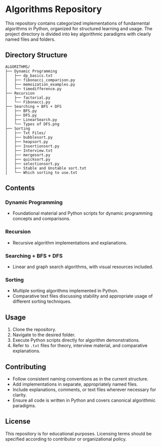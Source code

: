 # Algorithms Repository

This repository contains categorized implementations of fundamental algorithms in Python, organized for structured learning and usage. The project directory is divided into key algorithmic paradigms with clearly named files and folders.

## Directory Structure

```
ALGORITHMS/
├── Dynamic Programming
│   ├── dp_basics.txt
│   ├── fibonacci_comparison.py
│   ├── memoization_examples.py
│   └── timedifference.py
├── Recursion
│   ├── factorial.py
│   └── Fibonacci.py
├── Searching + BFS + DFS
│   ├── BFS.py
│   ├── DFS.py
│   ├── LinearSearch.py
│   └── Types of DFS.png
├── Sorting
│   ├── Txt Files/
│   ├── bubblesort.py
│   ├── heapsort.py
│   ├── Insertionsort.py
│   ├── Interview.txt
│   ├── mergesort.py
│   ├── quicksort.py
│   ├── selectionsort.py
│   ├── Stable and Unstable sort.txt
│   └── Which sorting to use.txt
```

## Contents

### Dynamic Programming
- Foundational material and Python scripts for dynamic programming concepts and comparisons.

### Recursion
- Recursive algorithm implementations and explanations.

### Searching + BFS + DFS
- Linear and graph search algorithms, with visual resources included.

### Sorting
- Multiple sorting algorithms implemented in Python.
- Comparative text files discussing stability and appropriate usage of different sorting techniques.

## Usage

1. Clone the repository.
2. Navigate to the desired folder.
3. Execute Python scripts directly for algorithm demonstrations.
4. Refer to `.txt` files for theory, interview material, and comparative explanations.

## Contributing

- Follow consistent naming conventions as in the current structure.
- Add implementations in separate, appropriately named files.
- Include explanations, comments, or text files wherever necessary for clarity.
- Ensure all code is written in Python and covers canonical algorithmic paradigms.

## License

This repository is for educational purposes. Licensing terms should be specified according to contributor or organizational policy.
```
